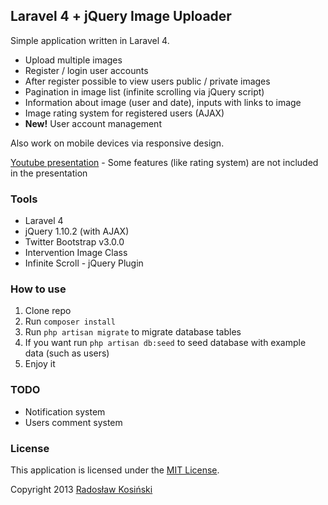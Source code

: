 ## Laravel 4 + jQuery Image Uploader

Simple application written in Laravel 4.
- Upload multiple images
- Register / login user accounts
- After register possible to view users public / private images
- Pagination in image list (infinite scrolling via jQuery script)
- Information about image (user and date), inputs with links to image
- Image rating system for registered users (AJAX)
- **New!** User account management

Also work on mobile devices via responsive design.

[Youtube presentation](http://www.youtube.com/watch?v=3lrkrJQlNJ0) - Some features (like rating system) are not included in the presentation

### Tools

- Laravel 4
- jQuery 1.10.2 (with AJAX)
- Twitter Bootstrap v3.0.0
- Intervention Image Class
- Infinite Scroll - jQuery Plugin

### How to use

1. Clone repo
2. Run `composer install`
3. Run `php artisan migrate` to migrate database tables
3. If you want run `php artisan db:seed` to seed database with example data (such as users)
4. Enjoy it

### TODO

- Notification system
- Users comment system

### License

This application is licensed under the [MIT License](http://opensource.org/licenses/MIT).

Copyright 2013 [Radosław Kosiński](http://rkosinski.pl/)